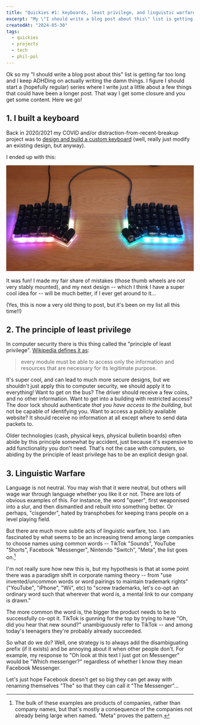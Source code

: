 ```yaml
---
title: "Quickies #1: keyboards, least privilege, and linguistic warfare"
excerpt: "My \"I should write a blog post about this\" list is getting far too long..."
createdAt: "2024-05-30"
tags:
  - quickies
  - projects
  - tech
  - phil-pol
---
```


Ok so my "I should write a blog post about this" list is getting far too long
and I keep ADHDing on actually writing the damn things. I figure I should start
a (hopefully regular) series where I write just a little about a few things
that could have been a longer post. That way I get some closure and you get
some content. Here we go!

## 1\. I built a keyboard

Back in 2020/2021 my COVID and/or distraction-from-recent-breakup project was
to [design and build a custom keyboard](https://git.sr.ht/~ecc/ErgoDash-R)
(well, really just modify an existing design, but anyway).

I ended up with this:

![The ErgoDash-R](./ErgoDash-R.jpg)

It was fun! I made my fair share of mistakes (those thumb wheels are _not_ very
stably mounted), and my next design -- which I think I have a super cool idea
for -- will be much better, if I ever get around to it...

(Yes, this is now a very old thing to post, but it's been on my list all this
time!!)

## 2\. The principle of least privilege

In computer security there is this thing called the "principle of least
privilege". [Wikipedia defines it as](https://en.wikipedia.org/wiki/Principle_of_least_privilege):

> every module must be able to access only the information and resources that
> are necessary for its legitimate purpose.

It's super cool, and can lead to much more secure designs, but we shouldn't
just apply this to computer security, we should apply it to everything! Want to
get on the bus? The driver should receive a few coins, and no other
information. Want to get into a building with restricted access? The door lock
should authenticate _that you have access to the building_, but not be capable
of identifying you. Want to access a publicly available website? It should
receive no information at all except where to send data packets to.

Older technologies (cash, physical keys, physical bulletin boards) often abide
by this principle somewhat by accident, just because it's expensive to add
functionality you don't need. That's not the case with computers, so abiding by
the principle of least privilege has to be an explicit design goal.

## 3\. Linguistic Warfare

Language is not neutral. You may wish that it were neutral, but others will
wage war through language whether you like it or not. There are lots of obvious
examples of this. For instance, the word "queer", first weaponised into a slur,
and then dismantled and rebuilt into something better. Or perhaps, "cisgender",
hated by transphobes for keeping trans people on a level playing field.

But there are much more subtle acts of linguistic warfare, too. I am fascinated
by what seems to be an increasing trend among large companies to choose names
using common words -- TikTok "Sounds", YouTube "Shorts", Facebook "Messenger",
Nintendo "Switch", "Meta", the list goes on.[^1]

[^1]: The bulk of these examples are products of companies, rather than company
names, but that's mostly a consequence of the companies not already being large
when named. "Meta" proves the pattern.

I'm not really sure how new this is, but my hypothesis is that at some point
there was a paradigm shift in corporate naming theory -- from "use
invented/uncommon words or word pairings to maintain trademark rights"
("YouTube", "iPhone", "Wii", etc) to "screw trademarks, let's co-opt an
ordinary word such that wherever that word is, a mental link to our company is
drawn."

The more common the word is, the bigger the product needs to be to successfully
co-opt it. TikTok is gunning for the top by trying to have "Oh, did you hear
that new sound?" unambiguously refer to TikTok -- and among today's teenagers
they're probably already succeeded.

So what do we do? Well, one strategy is to always add the disambiguating prefix
(if it exists) and be annoying about it when other people don't. For example,
my response to "Oh look at this text I just got on Messenger" would be "Which
messenger?" regardless of whether I know they mean Facebook Messenger.

Let's just hope Facebook doesn't get so big they can get away with renaming
themselves "The" so that they can call it "The Messenger"...
